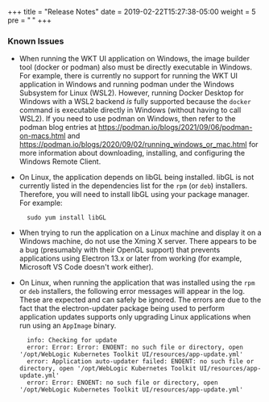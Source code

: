 +++
title = "Release Notes"
date = 2019-02-22T15:27:38-05:00
weight = 5
pre = "<b> </b>"
+++

### Known Issues

- When running the WKT UI application on Windows, the image builder tool (docker or podman) also must be directly executable in Windows.  For example, there is currently no support for running the WKT UI application in Windows and running podman under the Windows Subsystem for Linux (WSL2).  However, running Docker Desktop for Windows with a WSL2 backend _is_ fully supported because the `docker` command is executable directly in Windows (without having to call WSL2). If you need to use podman on Windows, then refer to the podman blog entries at https://podman.io/blogs/2021/09/06/podman-on-macs.html and https://podman.io/blogs/2020/09/02/running_windows_or_mac.html for more information about downloading, installing, and configuring the Windows Remote Client.

- On Linux, the application depends on libGL being installed.  libGL is not currently listed in the dependencies list for the `rpm` (or `deb`) installers.  Therefore, you will need to install libGL using your package manager.  For example:
  ```
	sudo yum install libGL
  ```

- When trying to run the application on a Linux machine and display it on a Windows machine, do not use the Xming X server.  There appears to be a bug (presumably with their OpenGL support) that prevents applications using Electron 13.x or later from working (for example, Microsoft VS Code doesn't work either).

- On Linux, when running the application that was installed using the `rpm` or `deb` installers, the following error messages will appear in the log.  These are expected and can safely be ignored.  The errors are due to the fact that the electron-updater package being used to perform application updates supports only upgrading Linux applications when run using an `AppImage` binary.
  ```
    info: Checking for update
    error: Error: Error: ENOENT: no such file or directory, open '/opt/WebLogic Kubernetes Toolkit UI/resources/app-update.yml'
    error: Application auto-updater failed: ENOENT: no such file or directory, open '/opt/WebLogic Kubernetes Toolkit UI/resources/app-update.yml'
    error: Error: ENOENT: no such file or directory, open '/opt/WebLogic Kubernetes Toolkit UI/resources/app-update.yml'
  ```
